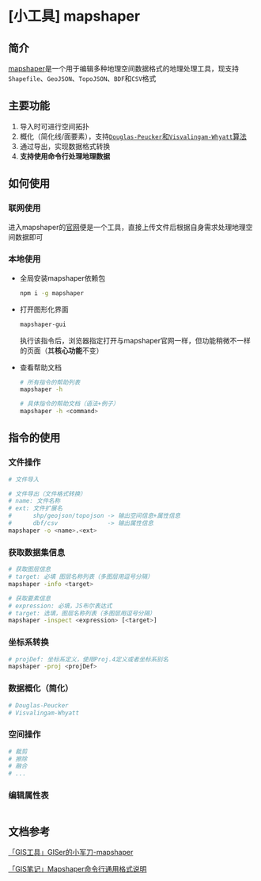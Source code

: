 # [小工具] mapshaper

## 简介

[mapshaper](https://mapshaper.org/)是一个用于编辑多种地理空间数据格式的地理处理工具，现支持`Shapefile`、`GeoJSON`、`TopoJSON`、`BDF`和`CSV`格式

## 主要功能

1. 导入时可进行空间拓扑
2. 概化（简化线/面要素），支持[`Douglas-Peucker`和`Visvalingam-Whyatt`算法](https://zhuanlan.zhihu.com/p/355323735)
3. 通过导出，实现数据格式转换
4. **支持使用命令行处理地理数据**

## 如何使用

### 联网使用

进入mapshaper的[官网](https://mapshaper.org/)便是一个工具，直接上传文件后根据自身需求处理地理空间数据即可

### 本地使用

- 全局安装mapshaper依赖包

  ```sh
  npm i -g mapshaper
  ```

- 打开图形化界面

  ```sh
  mapshaper-gui
  ```

  执行该指令后，浏览器指定打开与mapshaper官网一样，但功能稍微不一样的页面（其**核心功能**不变）

- 查看帮助文档

  ```sh
  # 所有指令的帮助列表
  mapshaper -h

  # 具体指令的帮助文档（语法+例子）
  mapshaper -h <command>
  ```

## 指令的使用

### 文件操作

```sh
# 文件导入

# 文件导出（文件格式转换）
# name: 文件名称
# ext: 文件扩展名 
#      shp/geojson/topojson -> 输出空间信息+属性信息
#      dbf/csv              -> 输出属性信息
mapshaper -o <name>.<ext>
```

### 获取数据集信息

```sh
# 获取图层信息
# target: 必填 图层名称列表（多图层用逗号分隔）
mapshaper -info <target>

# 获取要素信息
# expression: 必填，JS布尔表达式
# target: 选填，图层名称列表（多图层用逗号分隔）
mapshaper -inspect <expression> [<target>]
```

### 坐标系转换

```sh
# projDef: 坐标系定义，使用Proj.4定义或者坐标系别名
mapshaper -proj <projDef>
```

### 数据概化（简化）

```sh
# Douglas-Peucker
# Visvalingam-Whyatt
```

### 空间操作

```sh
# 裁剪
# 擦除
# 融合
# ...
```

### 编辑属性表

```sh

```

## 文档参考

[「GIS工具」GISer的小军刀-mapshaper](https://malagis.com/gis-useful-tool-about-mapshaper.html)

[「GIS笔记」Mapshaper命令行通用格式说明](https://malagis.com/mapshaper-command-line-general-format-description.html)
